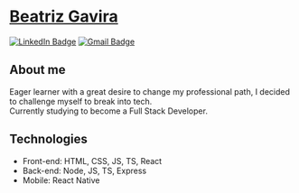 # <a href="https://www.linkedin.com/in/beatriz-gavira/">Beatriz Gavira</a>

[![LinkedIn Badge](https://img.shields.io/badge/LinkedIn-blue?style=flat&logo=linkedin&labelColor=blue&link=https://www.linkedin.com/in/beatriz-gavira/)](https://www.linkedin.com/in/beatriz-gavira/)
[![Gmail Badge](https://img.shields.io/badge/Gmail-white?style=flat&logo=gmail&link=mailto:biagavirete@gmail.com)](mailto:biagavirete@gmail.com)

## About me
Eager learner with a great desire to change my professional path, I decided to challenge myself to break into tech.
<br>
Currently studying to become a Full Stack Developer.

## Technologies
- Front-end: HTML, CSS, JS, TS, React
- Back-end: Node, JS, TS, Express
- Mobile: React Native
